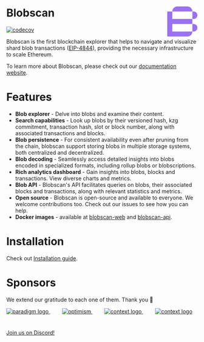 # Blobscan <a href="#"><img align="right" src=".github/assets/logo.svg" height="80px" /></a>

[![codecov](https://codecov.io/gh/Blobscan/blobscan/graph/badge.svg?token=KIPV5TH011)](https://codecov.io/gh/Blobscan/blobscan)

Blobscan is the first blockchain explorer that helps to navigate and visualize shard blob transactions ([EIP-4844](https://www.eip4844.com)), providing the necessary infrastructure to scale Ethereum.

To learn more about Blobscan, please check out our [documentation website](https://docs.blobscan.com).

# Features

- **Blob explorer** - Delve into blobs and examine their content.
- **Search capabilities** - Look up blobs by their versioned hash, kzg commitment, transaction hash, slot or block number, along with associated transactions and blocks.
- **Blob persistence** - For consistent availability even after pruning from the chain, blobscan support storing blobs in multiple storage systems, both centralized and decentralized.
- **Blob decoding** - Seamlessly access detailed insights into blobs encoded in specialized formats, including rollup blobs or blobscriptions.
- **Rich analytics dashboard** - Gain insights into blobs, blocks and transactions. View diverse charts and metrics.
- **Blob API** - Blobscan's API facilitates queries on blobs, their associated blocks and transactions, along with relevant statistics and metrics.
- **Open source** - Blobscan is open-source and available to everyone. We welcome contributions too. Check out our issues to see how you can help.
- **Docker images** - available at [blobscan-web](https://hub.docker.com/r/blossomlabs/blobscan-web) and [blobscan-api](https://hub.docker.com/r/blossomlabs/blobscan-api).

# Installation

Check out [Installation guide](https://docs.blobscan.com/docs/installation).

# Sponsors

We extend our gratitude to each one of them. Thank you 🙏

<p>
  <a href="https://ethereum.foundation">
    <picture>
      <source media="(prefers-color-scheme: dark)" srcset="https://esp.ethereum.foundation/_next/static/media/esp-logo.96fc01cc.svg"/>
      <img alt="paradigm logo" src="https://esp.ethereum.foundation/_next/static/media/esp-logo.96fc01cc.svg" width="auto" height="50"/>
    </picture>
  </a>
  &nbsp;&nbsp;&nbsp;&nbsp;&nbsp;&nbsp;&nbsp;
  <a href="https://www.optimism.io">
    <picture>
      <source media="(prefers-color-scheme: dark)" srcset="https://raw.githubusercontent.com/ethereum-optimism/brand-kit/main/assets/svg/Profile-Logo.svg"/>
      <img alt="optimism" src="https://raw.githubusercontent.com/ethereum-optimism/brand-kit/main/assets/svg/Profile-Logo.svg" width="auto" height="50"/>
    </picture>
  </a>
  &nbsp;&nbsp;&nbsp;&nbsp;&nbsp;&nbsp;&nbsp;
  <a href="https://scroll.io">
    <picture>
      <source media="(prefers-color-scheme: dark)" srcset="https://scroll.io/static/media/Scroll_InvertedLogo.ea3b717f2a3ae7275378c2d43550dd38.svg"/>
      <img alt="context logo" src="https://scroll.io/static/media/Scroll_FullLogo.07032ebd8a84b79128eb669f2822bc5e.svg" width="auto" height="50"/>
    </picture>
  </a>
  &nbsp;&nbsp;&nbsp;&nbsp;&nbsp;&nbsp;&nbsp;
  <a href="https://www.ethswarm.org">
    <picture>
      <source media="(prefers-color-scheme: dark)" srcset="https://docs.ethswarm.org/img/logo.svg"/>
      <img alt="context logo" src="https://docs.ethswarm.org/img/logo.svg" width="auto" height="50"/>
    </picture>
  </a>
</p>

#

[Join us on Discord!](https://discordapp.com/invite/fmqrqhkjHY/)
